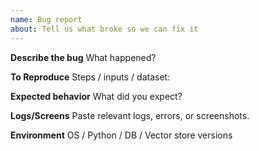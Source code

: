 ```yaml
---
name: Bug report
about: Tell us what broke so we can fix it
---
```


**Describe the bug**
What happened?

**To Reproduce**
Steps / inputs / dataset:

**Expected behavior**
What did you expect?

**Logs/Screens**
Paste relevant logs, errors, or screenshots.

**Environment**
OS / Python / DB / Vector store versions
